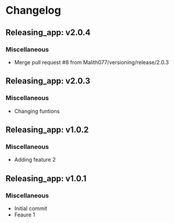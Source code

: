 # Changelog

## Releasing_app: v2.0.4

### Miscellaneous

- Merge pull request #8 from Malith077/versioning/release/2.0.3


## Releasing_app: v2.0.3

### Miscellaneous

- Changing funtions


## Releasing_app: v1.0.2

### Miscellaneous

- Adding feature 2


## Releasing_app: v1.0.1

### Miscellaneous

- Initial commit
- Feaure 1
